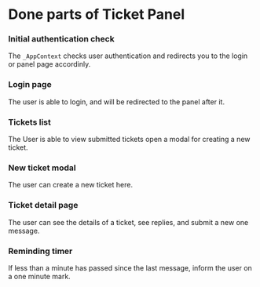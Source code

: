# Done parts of Ticket Panel

### Initial authentication check

The `_AppContext` checks user authentication and redirects you to the login or panel page accordinly.

### Login page

The user is able to login, and will be redirected to the panel after it.

### Tickets list

The User is able to view submitted tickets open a modal for creating a new ticket.

### New ticket modal

The user can create a new ticket here.

### Ticket detail page

The user can see the details of a ticket, see replies, and submit a new one message.

### Reminding timer

If less than a minute has passed since the last message, inform the user on a one minute mark.
